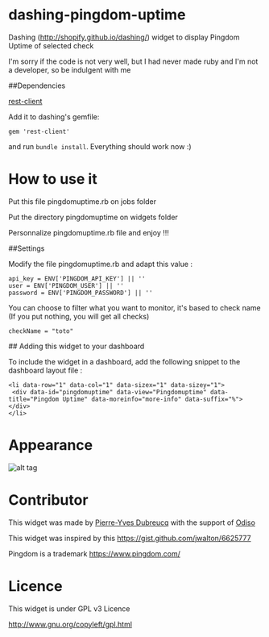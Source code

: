 dashing-pingdom-uptime
======================

Dashing (http://shopify.github.io/dashing/) widget to display Pingdom Uptime of selected check

I'm sorry if the code is not very well, but I had never made ruby and I'm not a developer, so be indulgent with me

##Dependencies

[rest-client](http://rubydoc.info/gems/rest-client/1.6.7/frames)

Add it to dashing's gemfile:

    gem 'rest-client'
    
and run `bundle install`. Everything should work now :)

How to use it
=============

Put this file pingdomuptime.rb on jobs folder

Put the directory pingdomuptime on widgets folder

Personnalize pingdomuptime.rb file and enjoy !!!

##Settings

Modify the file pingdomuptime.rb and adapt this value :

    api_key = ENV['PINGDOM_API_KEY'] || ''
    user = ENV['PINGDOM_USER'] || ''
    password = ENV['PINGDOM_PASSWORD'] || ''


You can choose to filter what you want to monitor, it's based to check name (If you put nothing, you will get all checks)

    checkName = "toto"


## Adding this widget to your dashboard

To include the widget in a dashboard, add the following snippet to the dashboard layout file :

    <li data-row="1" data-col="1" data-sizex="1" data-sizey="1">
     <div data-id="pingdomuptime" data-view="Pingdomuptime" data-title="Pingdom Uptime" data-moreinfo="more-info" data-suffix="%"></div>
    </li>

Appearance
==========

![alt tag](https://raw.github.com/pydubreucq/dashing-pingdom-uptime/master/screenshot/pingdomuptime.png)


Contributor
===========

This widget was made by <a href="http://blog.admin-linux.org" target="_blank">Pierre-Yves Dubreucq</a> with the support of <a href="http://www.odiso.com/" target="_blank">Odiso</a>

This widget was inspired by this https://gist.github.com/jwalton/6625777

Pingdom is a trademark https://www.pingdom.com/

Licence
=======

This widget is under GPL v3 Licence

http://www.gnu.org/copyleft/gpl.html
